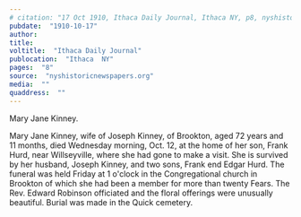 ```yaml
---
# citation: "17 Oct 1910, Ithaca Daily Journal, Ithaca NY, p8, nyshistoricnewspapers.org."
pubdate:  "1910-10-17"
author: 
title: 
voltitle:  "Ithaca Daily Journal"
publocation:  "Ithaca  NY"
pages:  "8"
source:  "nyshistoricnewspapers.org"
media:  ""
quaddress:  ""
---
```

Mary Jane Kinney. 

Mary Jane Kinney, wife of Joseph Kinney, of Brookton, aged 72 years and 11 months, died Wednesday morning, Oct. 12, at the home of her son, Frank Hurd, near Willseyville, where she had gone to make a visit. She is survived by her husband, Joseph Kinney, and two sons, Frank end Edgar Hurd. The funeral was held Friday at 1 o'clock in the Congregational church in Brookton of which she had been a member for more than twenty Fears. The Rev. Edward Robinson officiated and the floral offerings were unusually beautiful. Burial was made in the Quick cemetery.

